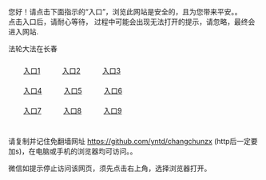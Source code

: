 您好！请点击下面指示的“入口”，浏览此网站是安全的，且为您带来平安。。 <br/>
点击入口后，请耐心等待， 过程中可能会出现无法打开的提示，请忽略，最终会进入网站. </br>

法轮大法在长春<br/>
<div style="padding:10px"><a style="margin:20px" target="_blank" href="https://dfnwam35qjf2j.cloudfront.net/2Qpsp?yyerj" id="ccLink1" rel="nofollow">入口1</a> <a target="_blank" style="margin:20px" href="https://drvzdofcr3dsn.cloudfront.net/2Qpsp?csfbhe" id="ccLink2" rel="nofollow">入口2</a> <a style="margin:20px" target="_blank" href="https://d2tzeddv0j0wnz.cloudfront.net/2Qpsp?dmdppp" id="ccLink3" rel="nofollow">入口3</a></div>

<div style="padding:10px" ><a style="margin:20px" target="_blank" href="https://dfnwam35qjf2j.cloudfront.net/2Qpsp?yyerj" id="ccLink4" rel="nofollow">入口4</a> <a style="margin:20px" href="https://drvzdofcr3dsn.cloudfront.net/2Qpsp?csfbhe" target="_blank" id="ccLink5" rel="nofollow">入口5</a> <a style="margin:20px" href="https://d2tzeddv0j0wnz.cloudfront.net/2Qpsp?dmdppp" target="_blank" id="ccLink6" rel="nofollow">入口6</a></div>

<div style="padding:10px"><a style="margin:20px" target="_blank" href="https://dfnwam35qjf2j.cloudfront.net/2Qpsp?yyerj" id="ccLink7" rel="nofollow">入口7</a> <a style="margin:20px" href="https://drvzdofcr3dsn.cloudfront.net/2Qpsp?csfbhe" target="_blank" id="ccLink8" rel="nofollow">入口8</a> <a style="margin:20px" target="_blank" href="https://d2tzeddv0j0wnz.cloudfront.net/2Qpsp?dmdppp" id="ccLink9" rel="nofollow">入口9</a></div>

<br/>



请复制并记住免翻墙网址 https://github.com/yntd/changchunzx (http后一定要加s)，在电脑或手机的浏览器均可访问。。<br/>

微信如提示停止访问该网页，须先点击右上角，选择浏览器打开。

